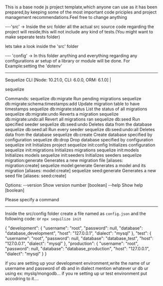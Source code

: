 This is a base node js project template,which anyone can use as it has been prepared,by keeping some of the most important code priciples and project management recommendations.Feel free to change anything

---'src' -> Inside the src folder all the actual src source code regarding the project will reside,this will not include any kind of tests.(You might want to make seperate tests folder)


lets take a look inside the 'src' folder

--- 'config' -> In this folder anything and everything regarding any configurations ar setup of a library or module will be done. For Example:setting the 'dotenv' 


_________________________________________________________________________________________________________________________
Sequelize CLI [Node: 10.21.0, CLI: 6.0.0, ORM: 6.1.0]                                                                    |

sequelize <command>

Commands:
  sequelize db:migrate                        Run pending migrations
  sequelize db:migrate:schema:timestamps:add  Update migration table to have timestamps
  sequelize db:migrate:status                 List the status of all migrations
  sequelize db:migrate:undo                   Reverts a migration
  sequelize db:migrate:undo:all               Revert all migrations ran
  sequelize db:seed                           Run specified seeder
  sequelize db:seed:undo                      Deletes data from the database
  sequelize db:seed:all                       Run every seeder
  sequelize db:seed:undo:all                  Deletes data from the database
  sequelize db:create                         Create database specified by configuration
  sequelize db:drop                           Drop database specified by configuration
  sequelize init                              Initializes project
  sequelize init:config                       Initializes configuration
  sequelize init:migrations                   Initializes migrations
  sequelize init:models                       Initializes models
  sequelize init:seeders                      Initializes seeders
  sequelize migration:generate                Generates a new migration file      [aliases: migration:create]
  sequelize model:generate                    Generates a model and its migration [aliases: model:create]
  sequelize seed:generate                     Generates a new seed file           [aliases: seed:create]

Options:
  --version  Show version number                                                  [boolean]
  --help     Show help                                                            [boolean]

Please specify a command
__________________________________________________________________________________________________________________________

Inside the src/config folder create a file named as `config.json` and the following code: or `npx sequilize init`


{
  "development": {
    "username": "root",
    "password": null,
    "database": "database_development",
    "host": "127.0.0.1",
    "dialect": "mysql"
  },
  "test": {
    "username": "root",
    "password": null,
    "database": "database_test",
    "host": "127.0.0.1",
    "dialect": "mysql"
  },
  "production": {
    "username": "root",
    "password": null,
    "database": "database_production",
    "host": "127.0.0.1",
    "dialect": "mysql"
  }
}


if you are setting up your development environment,write the name of ur username and password of db and in dialect mention whatever ur db ur using ex: myslq/mongodb...
if you re setting up ur test environment put accodring to it....